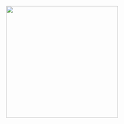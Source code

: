 <p align="center">
<img src="https://user-images.githubusercontent.com/116526257/207211342-658930e9-d4a9-425a-a062-68c8c0bec6c0.png" width=300 />
</p>
